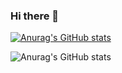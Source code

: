### Hi there 👋

[![Anurag's GitHub stats](https://github-readme-stats.vercel.app/api?username=Amimu10)](https://github.com/anuraghazra/github-readme-stats)

![Anurag's GitHub stats](https://github-readme-stats.vercel.app/api?username=Amimu10&show_icons=true&theme=transparent)
